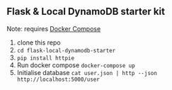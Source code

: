Flask & Local DynamoDB starter kit
----------------------------

Note: requires [Docker Compose](https://docs.docker.com/compose/install/)

1. clone this repo
2. `cd flask-local-dynamodb-starter`
3. `pip install httpie`
4. Run docker compose `docker-compose up`
3. Initialise database `cat user.json | http --json http://localhost:5000/user`


